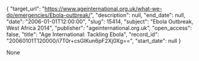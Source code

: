 {
  "target_url": "https://www.ageinternational.org.uk/what-we-do/emergencies/Ebola-outbreak/", 
  "description": null, 
  "end_date": null, 
  "date": "2006-01-01T12:00:00", 
  "slug": 15414, 
  "subject": "Ebola Outbreak, West Africa 2014", 
  "publisher": "ageinternational.org.uk", 
  "open_access": false, 
  "title": "Age International: Tackling Ebola", 
  "record_id": "20060101T120000/i7T0r+csGlKun6pF2Xj0Xg==", 
  "start_date": null
}

None